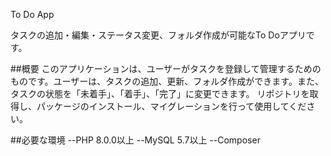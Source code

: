 <p>To Do App</p>

タスクの追加・編集・ステータス変更、フォルダ作成が可能なTo Doアプリです。

##概要
このアプリケーションは、ユーザーがタスクを登録して管理するためのものです。ユーザーは、タスクの追加、更新、フォルダ作成ができます。また、タスクの状態を「未着手」、「着手」、「完了」に変更できます。
リポジトリを取得し、パッケージのインストール、マイグレーションを行って使用してください。

##必要な環境
--PHP 8.0.0以上
--MySQL 5.7以上
--Composer


